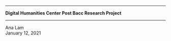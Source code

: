 --------------

**Digital Humanities Center Post Bacc Research Project**

---------------

Ana Lam  
January 12, 2021  
